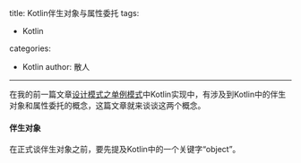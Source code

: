 title: Kotlin伴生对象与属性委托
tags:
  - Kotlin

categories:
  - Kotlin
author: 散人
---

在我的前一篇文章[设计模式之单例模式]()中Kotlin实现中，有涉及到Kotlin中的伴生对象和属性委托的概念，这篇文章就来谈谈这两个概念。

#### 伴生对象

在正式谈伴生对象之前，要先提及Kotlin中的一个关键字“object”。
<!--stackedit_data:
eyJoaXN0b3J5IjpbMTQzODI5NDgwMSwxNzQ4ODk3MzA5LC01OT
c2MDYwODJdfQ==
-->